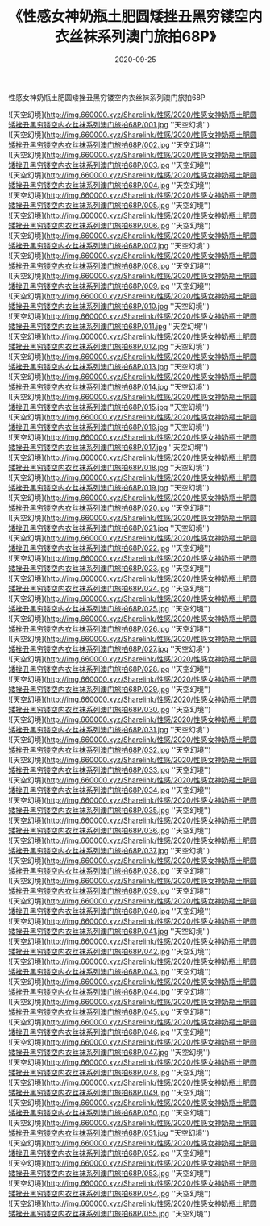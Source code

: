 ﻿---
layout: post
title:  《性感女神奶瓶土肥圆矮挫丑黑穷镂空内衣丝袜系列澳门旅拍68P》
date:   2020-09-25
img: http://img.660000.xyz/Sharelink/性感/2020/性感女神奶瓶土肥圆矮挫丑黑穷镂空内衣丝袜系列澳门旅拍68P/000.jpg
categories: [美女, 性感, 泳衣]
---

性感女神奶瓶土肥圆矮挫丑黑穷镂空内衣丝袜系列澳门旅拍68P



![天空幻境](http://img.660000.xyz/Sharelink/性感/2020/性感女神奶瓶土肥圆矮挫丑黑穷镂空内衣丝袜系列澳门旅拍68P/001.jpg ''天空幻境'') <br>
![天空幻境](http://img.660000.xyz/Sharelink/性感/2020/性感女神奶瓶土肥圆矮挫丑黑穷镂空内衣丝袜系列澳门旅拍68P/002.jpg ''天空幻境'') <br>
![天空幻境](http://img.660000.xyz/Sharelink/性感/2020/性感女神奶瓶土肥圆矮挫丑黑穷镂空内衣丝袜系列澳门旅拍68P/003.jpg ''天空幻境'') <br>
![天空幻境](http://img.660000.xyz/Sharelink/性感/2020/性感女神奶瓶土肥圆矮挫丑黑穷镂空内衣丝袜系列澳门旅拍68P/004.jpg ''天空幻境'') <br>
![天空幻境](http://img.660000.xyz/Sharelink/性感/2020/性感女神奶瓶土肥圆矮挫丑黑穷镂空内衣丝袜系列澳门旅拍68P/005.jpg ''天空幻境'') <br>
![天空幻境](http://img.660000.xyz/Sharelink/性感/2020/性感女神奶瓶土肥圆矮挫丑黑穷镂空内衣丝袜系列澳门旅拍68P/006.jpg ''天空幻境'') <br>
![天空幻境](http://img.660000.xyz/Sharelink/性感/2020/性感女神奶瓶土肥圆矮挫丑黑穷镂空内衣丝袜系列澳门旅拍68P/007.jpg ''天空幻境'') <br>
![天空幻境](http://img.660000.xyz/Sharelink/性感/2020/性感女神奶瓶土肥圆矮挫丑黑穷镂空内衣丝袜系列澳门旅拍68P/008.jpg ''天空幻境'') <br>
![天空幻境](http://img.660000.xyz/Sharelink/性感/2020/性感女神奶瓶土肥圆矮挫丑黑穷镂空内衣丝袜系列澳门旅拍68P/009.jpg ''天空幻境'') <br>
![天空幻境](http://img.660000.xyz/Sharelink/性感/2020/性感女神奶瓶土肥圆矮挫丑黑穷镂空内衣丝袜系列澳门旅拍68P/010.jpg ''天空幻境'') <br>
![天空幻境](http://img.660000.xyz/Sharelink/性感/2020/性感女神奶瓶土肥圆矮挫丑黑穷镂空内衣丝袜系列澳门旅拍68P/011.jpg ''天空幻境'') <br>
![天空幻境](http://img.660000.xyz/Sharelink/性感/2020/性感女神奶瓶土肥圆矮挫丑黑穷镂空内衣丝袜系列澳门旅拍68P/012.jpg ''天空幻境'') <br>
![天空幻境](http://img.660000.xyz/Sharelink/性感/2020/性感女神奶瓶土肥圆矮挫丑黑穷镂空内衣丝袜系列澳门旅拍68P/013.jpg ''天空幻境'') <br>
![天空幻境](http://img.660000.xyz/Sharelink/性感/2020/性感女神奶瓶土肥圆矮挫丑黑穷镂空内衣丝袜系列澳门旅拍68P/014.jpg ''天空幻境'') <br>
![天空幻境](http://img.660000.xyz/Sharelink/性感/2020/性感女神奶瓶土肥圆矮挫丑黑穷镂空内衣丝袜系列澳门旅拍68P/015.jpg ''天空幻境'') <br>
![天空幻境](http://img.660000.xyz/Sharelink/性感/2020/性感女神奶瓶土肥圆矮挫丑黑穷镂空内衣丝袜系列澳门旅拍68P/016.jpg ''天空幻境'') <br>
![天空幻境](http://img.660000.xyz/Sharelink/性感/2020/性感女神奶瓶土肥圆矮挫丑黑穷镂空内衣丝袜系列澳门旅拍68P/017.jpg ''天空幻境'') <br>
![天空幻境](http://img.660000.xyz/Sharelink/性感/2020/性感女神奶瓶土肥圆矮挫丑黑穷镂空内衣丝袜系列澳门旅拍68P/018.jpg ''天空幻境'') <br>
![天空幻境](http://img.660000.xyz/Sharelink/性感/2020/性感女神奶瓶土肥圆矮挫丑黑穷镂空内衣丝袜系列澳门旅拍68P/019.jpg ''天空幻境'') <br>
![天空幻境](http://img.660000.xyz/Sharelink/性感/2020/性感女神奶瓶土肥圆矮挫丑黑穷镂空内衣丝袜系列澳门旅拍68P/020.jpg ''天空幻境'') <br>
![天空幻境](http://img.660000.xyz/Sharelink/性感/2020/性感女神奶瓶土肥圆矮挫丑黑穷镂空内衣丝袜系列澳门旅拍68P/021.jpg ''天空幻境'') <br>
![天空幻境](http://img.660000.xyz/Sharelink/性感/2020/性感女神奶瓶土肥圆矮挫丑黑穷镂空内衣丝袜系列澳门旅拍68P/022.jpg ''天空幻境'') <br>
![天空幻境](http://img.660000.xyz/Sharelink/性感/2020/性感女神奶瓶土肥圆矮挫丑黑穷镂空内衣丝袜系列澳门旅拍68P/023.jpg ''天空幻境'') <br>
![天空幻境](http://img.660000.xyz/Sharelink/性感/2020/性感女神奶瓶土肥圆矮挫丑黑穷镂空内衣丝袜系列澳门旅拍68P/024.jpg ''天空幻境'') <br>
![天空幻境](http://img.660000.xyz/Sharelink/性感/2020/性感女神奶瓶土肥圆矮挫丑黑穷镂空内衣丝袜系列澳门旅拍68P/025.jpg ''天空幻境'') <br>
![天空幻境](http://img.660000.xyz/Sharelink/性感/2020/性感女神奶瓶土肥圆矮挫丑黑穷镂空内衣丝袜系列澳门旅拍68P/026.jpg ''天空幻境'') <br>
![天空幻境](http://img.660000.xyz/Sharelink/性感/2020/性感女神奶瓶土肥圆矮挫丑黑穷镂空内衣丝袜系列澳门旅拍68P/027.jpg ''天空幻境'') <br>
![天空幻境](http://img.660000.xyz/Sharelink/性感/2020/性感女神奶瓶土肥圆矮挫丑黑穷镂空内衣丝袜系列澳门旅拍68P/028.jpg ''天空幻境'') <br>
![天空幻境](http://img.660000.xyz/Sharelink/性感/2020/性感女神奶瓶土肥圆矮挫丑黑穷镂空内衣丝袜系列澳门旅拍68P/029.jpg ''天空幻境'') <br>
![天空幻境](http://img.660000.xyz/Sharelink/性感/2020/性感女神奶瓶土肥圆矮挫丑黑穷镂空内衣丝袜系列澳门旅拍68P/030.jpg ''天空幻境'') <br>
![天空幻境](http://img.660000.xyz/Sharelink/性感/2020/性感女神奶瓶土肥圆矮挫丑黑穷镂空内衣丝袜系列澳门旅拍68P/031.jpg ''天空幻境'') <br>
![天空幻境](http://img.660000.xyz/Sharelink/性感/2020/性感女神奶瓶土肥圆矮挫丑黑穷镂空内衣丝袜系列澳门旅拍68P/032.jpg ''天空幻境'') <br>
![天空幻境](http://img.660000.xyz/Sharelink/性感/2020/性感女神奶瓶土肥圆矮挫丑黑穷镂空内衣丝袜系列澳门旅拍68P/033.jpg ''天空幻境'') <br>
![天空幻境](http://img.660000.xyz/Sharelink/性感/2020/性感女神奶瓶土肥圆矮挫丑黑穷镂空内衣丝袜系列澳门旅拍68P/034.jpg ''天空幻境'') <br>
![天空幻境](http://img.660000.xyz/Sharelink/性感/2020/性感女神奶瓶土肥圆矮挫丑黑穷镂空内衣丝袜系列澳门旅拍68P/035.jpg ''天空幻境'') <br>
![天空幻境](http://img.660000.xyz/Sharelink/性感/2020/性感女神奶瓶土肥圆矮挫丑黑穷镂空内衣丝袜系列澳门旅拍68P/036.jpg ''天空幻境'') <br>
![天空幻境](http://img.660000.xyz/Sharelink/性感/2020/性感女神奶瓶土肥圆矮挫丑黑穷镂空内衣丝袜系列澳门旅拍68P/037.jpg ''天空幻境'') <br>
![天空幻境](http://img.660000.xyz/Sharelink/性感/2020/性感女神奶瓶土肥圆矮挫丑黑穷镂空内衣丝袜系列澳门旅拍68P/038.jpg ''天空幻境'') <br>
![天空幻境](http://img.660000.xyz/Sharelink/性感/2020/性感女神奶瓶土肥圆矮挫丑黑穷镂空内衣丝袜系列澳门旅拍68P/039.jpg ''天空幻境'') <br>
![天空幻境](http://img.660000.xyz/Sharelink/性感/2020/性感女神奶瓶土肥圆矮挫丑黑穷镂空内衣丝袜系列澳门旅拍68P/040.jpg ''天空幻境'') <br>
![天空幻境](http://img.660000.xyz/Sharelink/性感/2020/性感女神奶瓶土肥圆矮挫丑黑穷镂空内衣丝袜系列澳门旅拍68P/041.jpg ''天空幻境'') <br>
![天空幻境](http://img.660000.xyz/Sharelink/性感/2020/性感女神奶瓶土肥圆矮挫丑黑穷镂空内衣丝袜系列澳门旅拍68P/042.jpg ''天空幻境'') <br>
![天空幻境](http://img.660000.xyz/Sharelink/性感/2020/性感女神奶瓶土肥圆矮挫丑黑穷镂空内衣丝袜系列澳门旅拍68P/043.jpg ''天空幻境'') <br>
![天空幻境](http://img.660000.xyz/Sharelink/性感/2020/性感女神奶瓶土肥圆矮挫丑黑穷镂空内衣丝袜系列澳门旅拍68P/044.jpg ''天空幻境'') <br>
![天空幻境](http://img.660000.xyz/Sharelink/性感/2020/性感女神奶瓶土肥圆矮挫丑黑穷镂空内衣丝袜系列澳门旅拍68P/045.jpg ''天空幻境'') <br>
![天空幻境](http://img.660000.xyz/Sharelink/性感/2020/性感女神奶瓶土肥圆矮挫丑黑穷镂空内衣丝袜系列澳门旅拍68P/046.jpg ''天空幻境'') <br>
![天空幻境](http://img.660000.xyz/Sharelink/性感/2020/性感女神奶瓶土肥圆矮挫丑黑穷镂空内衣丝袜系列澳门旅拍68P/047.jpg ''天空幻境'') <br>
![天空幻境](http://img.660000.xyz/Sharelink/性感/2020/性感女神奶瓶土肥圆矮挫丑黑穷镂空内衣丝袜系列澳门旅拍68P/048.jpg ''天空幻境'') <br>
![天空幻境](http://img.660000.xyz/Sharelink/性感/2020/性感女神奶瓶土肥圆矮挫丑黑穷镂空内衣丝袜系列澳门旅拍68P/049.jpg ''天空幻境'') <br>
![天空幻境](http://img.660000.xyz/Sharelink/性感/2020/性感女神奶瓶土肥圆矮挫丑黑穷镂空内衣丝袜系列澳门旅拍68P/050.jpg ''天空幻境'') <br>
![天空幻境](http://img.660000.xyz/Sharelink/性感/2020/性感女神奶瓶土肥圆矮挫丑黑穷镂空内衣丝袜系列澳门旅拍68P/051.jpg ''天空幻境'') <br>
![天空幻境](http://img.660000.xyz/Sharelink/性感/2020/性感女神奶瓶土肥圆矮挫丑黑穷镂空内衣丝袜系列澳门旅拍68P/052.jpg ''天空幻境'') <br>
![天空幻境](http://img.660000.xyz/Sharelink/性感/2020/性感女神奶瓶土肥圆矮挫丑黑穷镂空内衣丝袜系列澳门旅拍68P/053.jpg ''天空幻境'') <br>
![天空幻境](http://img.660000.xyz/Sharelink/性感/2020/性感女神奶瓶土肥圆矮挫丑黑穷镂空内衣丝袜系列澳门旅拍68P/054.jpg ''天空幻境'') <br>
![天空幻境](http://img.660000.xyz/Sharelink/性感/2020/性感女神奶瓶土肥圆矮挫丑黑穷镂空内衣丝袜系列澳门旅拍68P/055.jpg ''天空幻境'') <br>